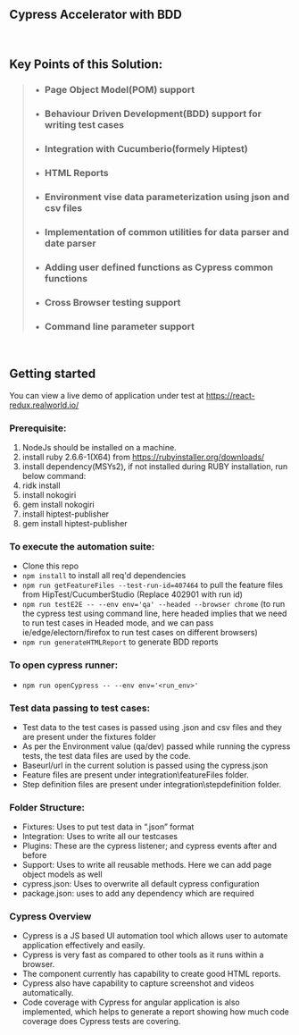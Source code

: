 ## Cypress Accelerator with BDD

<br />

## Key Points of this Solution:


> - ### Page Object Model(POM) support
> - ### Behaviour Driven Development(BDD) support for writing test cases
>- ###  Integration with Cucumberio(formely Hiptest)
>- ###   HTML Reports
>- ### Environment vise data parameterization using json and csv files
>- ### Implementation of common utilities for data parser and date parser
>- ### Adding user defined functions as Cypress common functions
>- ### Cross Browser testing support
>- ### Command line parameter support
 
<br />

## Getting started

You can view a live demo of application under test at https://react-redux.realworld.io/

### Prerequisite:
1. NodeJs should be installed on a machine.
2. install ruby 2.6.6-1(X64) from https://rubyinstaller.org/downloads/
3. install dependency(MSYs2), if not installed during RUBY installation, run below command:
  1. ridk install
4. install nokogiri
  1. gem install nokogiri
5. install hiptest-publisher
  1. gem install hiptest-publisher

### To execute the automation suite:

- Clone this repo
- `npm install` to install all req'd dependencies
- `npm run getFeatureFiles --test-run-id=407464` to pull the feature files from HipTest/CucumberStudio (Replace 402901 with run id)
- `npm run testE2E -- --env env='qa' --headed --browser chrome` (to run the cypress test using command line, here headed implies that we need to run test cases in Headed mode, and we can pass ie/edge/electorn/firefox to run test cases on different browsers)
- `npm run generateHTMLReport` to generate BDD reports

### To open cypress runner:
- `npm run openCypress -- --env env='<run_env>'`

### Test data passing to test cases:

- Test data to the test cases is passed using .json and csv files and they are present under the fixtures folder
- As per the Environment value (qa/dev) passed while running the cypress tests, the test data files are used by the code.
- Baseurl/url in the current solution is passed using the cypress.json
- Feature files are present under integration\featureFiles folder.
- Step definition files are present under integration\stepdefinition folder.

### Folder Structure:
- Fixtures: Uses to put test data in “.json” format
- Integration: Uses to write all our testcases 
- Plugins: These are the cypress listener; and cypress events after and before 
- Support: Uses to write all reusable methods. Here we can add page object models as well
- cypress.json: Uses to overwrite all default cypress configuration
- package.json: uses to add any dependency which are required

### Cypress Overview
- Cypress is a JS based UI automation tool which allows user to automate application effectively and easily.
- Cypress is very fast as compared to other tools as it runs within a browser.
- The component currently has capability to create good HTML reports.
- Cypress also have capability to capture screenshot and videos automatically.
- Code coverage with Cypress for angular application is also implemented, which helps to generate a report showing how much code coverage does Cypress tests are covering.
